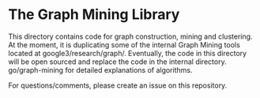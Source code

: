 # The Graph Mining Library

This directory contains code for graph construction, mining and clustering.
At the moment, it is duplicating some of the internal Graph Mining tools located
at google3/research/graph/. Eventually, the code in this directory will be open
sourced and replace the code in the internal directory.
go/graph-mining for detailed explanations of algorithms.

For questions/comments, please create an issue on this repository.
